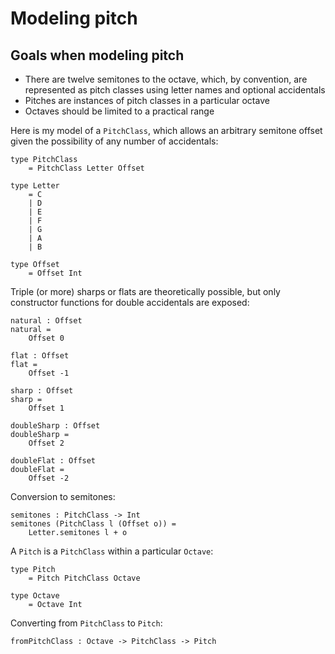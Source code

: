 # Modeling pitch

## Goals when modeling pitch

* There are twelve semitones to the octave, which, by convention, are represented as pitch classes using letter names and optional accidentals
* Pitches are instances of pitch classes in a particular octave
* Octaves should be limited to a practical range

Here is my model of a `PitchClass`, which allows an arbitrary semitone offset given the possibility of any number of accidentals:

```text
type PitchClass
    = PitchClass Letter Offset

type Letter
    = C
    | D
    | E
    | F
    | G
    | A
    | B
    
type Offset
    = Offset Int
```

Triple \(or more\) sharps or flats are theoretically possible, but only constructor functions for double accidentals are exposed:

```text
natural : Offset
natural =
    Offset 0
    
flat : Offset
flat =
    Offset -1

sharp : Offset
sharp =
    Offset 1
    
doubleSharp : Offset
doubleSharp =
    Offset 2
    
doubleFlat : Offset
doubleFlat =
    Offset -2
```

 Conversion to semitones:

```text
semitones : PitchClass -> Int
semitones (PitchClass l (Offset o)) =
    Letter.semitones l + o
```

A `Pitch` is a `PitchClass` within a particular `Octave`:

```text
type Pitch
    = Pitch PitchClass Octave
    
type Octave
    = Octave Int
```

Converting from `PitchClass` to `Pitch`:

```text
fromPitchClass : Octave -> PitchClass -> Pitch
```

